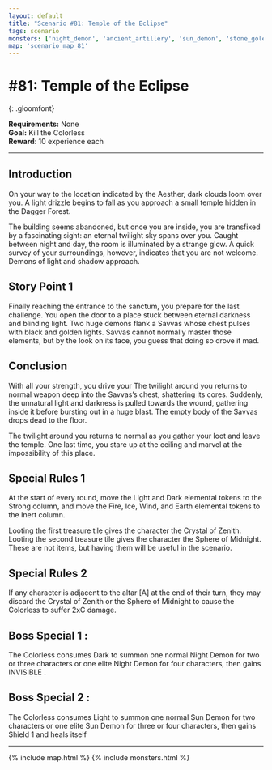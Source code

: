 ```yaml
---
layout: default
title: "Scenario #81: Temple of the Eclipse"
tags: scenario
monsters: ['night_demon', 'ancient_artillery', 'sun_demon', 'stone_golem', 'colorless']
map: 'scenario_map_81'
---
```


# #81: Temple of the Eclipse
{: .gloomfont}

__Requirements:__ None <br>
__Goal:__ Kill the Colorless <br>
__Reward__: 10 experience each <br>

***


## Introduction

On your way to the location indicated by the Aesther, dark clouds loom over you. A light
drizzle begins to fall as you approach a small temple hidden in the Dagger Forest.

The building seems abandoned, but once you are inside, you are transfixed by a fascinating
sight: an eternal twilight sky spans over you. Caught between night and day, the room is
illuminated by a strange glow. A quick survey of your surroundings, however, indicates that
you are not welcome. Demons of light and shadow approach.

## Story Point 1

Finally reaching the entrance to the sanctum, you prepare for the last challenge. You open
the door to a place stuck between eternal darkness and blinding light. Two huge demons flank
a Savvas whose chest pulses with black and golden lights. Savvas cannot normally master
those elements, but by the look on its face, you guess that doing so drove it mad.

## Conclusion

With all your strength, you drive your The twilight around you returns to normal weapon deep
into the Savvas’s chest, shattering its cores. Suddenly, the unnatural light and darkness
is pulled towards the wound, gathering inside it before bursting out in a huge blast.
The empty body of the Savvas drops dead to the floor.

The twilight around you returns to normal as you gather your loot and leave the temple. One
last time, you stare up at the ceiling and marvel at the impossibility of this place.

## Special Rules 1

At the start of every round, move the Light and Dark elemental tokens to the Strong column,
and move the Fire, Ice, Wind, and Earth elemental tokens to the Inert column.

Looting the first treasure tile gives the character the Crystal of Zenith. Looting the second treasure
tile gives the character the Sphere of Midnight. These are not items, but having them will be
useful in the scenario.

## Special Rules 2

If any character is adjacent to the altar [A] at the end of their turn, they may discard the Crystal
of Zenith or the Sphere of Midnight to cause the Colorless to suffer 2xC damage.

## Boss Special 1 :

The Colorless consumes Dark to summon one normal Night Demon for two or three characters
or one elite Night Demon for four characters, then gains INVISIBLE .

## Boss Special 2 :

The Colorless consumes Light to summon one normal Sun Demon for two characters or one elite
Sun Demon for three or four characters, then gains Shield 1 and heals itself


***

{% include map.html %}
{% include monsters.html %}

